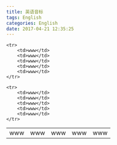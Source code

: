 ```yaml
---
title: 英语音标
tags: English
categories: English
date: 2017-04-21 12:35:25
---
```

<table>
	<tr>
		<td>www</td>
		<td>www</td>
		<td>www</td>
		<td>www</td>
		<td>www</td>
	</tr>

	<tr>
		<td>www</td>
		<td>www</td>
		<td>www</td>
		<td>www</td>
		<td>www</td>
	</tr>

	<tr>
		<td>www</td>
		<td>www</td>
		<td>www</td>
		<td>www</td>
		<td>www</td>
	</tr>
</table>